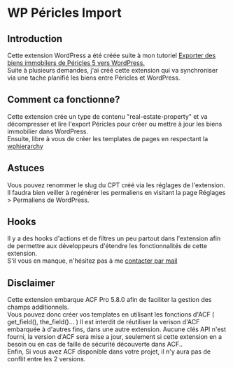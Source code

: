 # WP Péricles Import  
## Introduction  
Cette extension WordPress a été créée suite à mon tutoriel [Exporter des biens immobilers de Péricles 5  vers WordPress.](https://thivinfo.com/blog/tutoriels/exporter-des-biens-immobiliers-de-pericles-5-vers-wordpress)  
Suite à plusieurs demandes, j'ai créé cette extension qui va synchroniser via une tache planifié les biens entre Péricles et WordPress.  

## Comment ca fonctionne?  
Cette extension crée un type de contenu "real-estate-property" et va décompresser et lire l'export Péricles pour créer ou mettre à jour les biens immobilier dans WordPress.  
Ensuite, libre à vous de créer les templates de pages en respectant la [wphierarchy](https://wphierarchy.com/)  

## Astuces  
Vous pouvez renommer le slug du CPT créé via les réglages de l'extension. Il faudra bien veiller à regénérer les permaliens en visitant la page Réglages > Permaliens de WordPress.  

## Hooks  
Il y a des hooks d'actions et de filtres un peu partout dans l'extension afin de permettre aux développeurs d'étendre les fonctionnalités de cette extension.  
S'il vous en manque, n'hésitez pas à me [contacter par mail](mailto:support@thivinfo.com)

## Disclaimer  
Cette extension embarque ACF Pro 5.8.0 afin de faciliter la gestion des champs additionnels.  
Vous pouvez donc créer vos templates en utilisant les fonctions d'ACF ( get_field(), the_field()... )
Il est interdit de réutiliser la verison d'ACF embarquée à d'autres fins, dans une autre extension.
Aucune clés API n'est fourni, la version d'ACF sera mise a jour, seulement si  cette extension en a besoin ou en cas de faille de sécurité découverte dans ACF..  
Enfin, Si vous avez ACF disponible dans votre projet, il n'y aura pas de conflit entre les 2 versions.